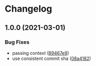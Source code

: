 # Changelog

## 1.0.0 (2021-03-01)


### Bug Fixes

* passing context ([89467e9](https://www.github.com/itsmycargo/docker-meta-action/commit/89467e9a13a6def09cc158b58276ead636627fe2))
* use consistent commit sha ([08a4182](https://www.github.com/itsmycargo/docker-meta-action/commit/08a418268b989b949c2fc67a798675cb0cf48d46))
